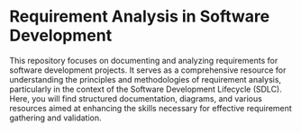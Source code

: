 # Requirement Analysis in Software Development

This repository focuses on documenting and analyzing requirements for software development projects. 
It serves as a comprehensive resource for understanding the principles and methodologies of requirement analysis, 
particularly in the context of the Software Development Lifecycle (SDLC). Here, you will find structured documentation, diagrams, and various resources aimed at
 enhancing the skills necessary for effective requirement gathering and validation.

